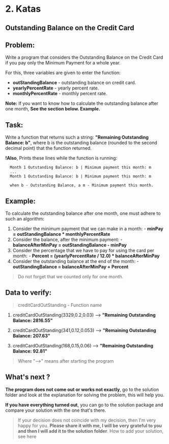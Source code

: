 # 2. Katas

## Outstanding Balance on the Credit Card

## Problem:

Write a program that considers the Outstanding Balance on the Credit Card if you pay only the Minimum Payment for a whole year.

For this, three variables are given to enter the function:

  - __outStandingBalance__ - outstanding balance on credit card.
  - __yearlyPercentRate__ - yearly percent rate.
  - __monthlyPercentRate__ - monthly percent rate.

__Note:__ If you want to know how to calculate the outstanding balance after one month, __See the section below. Example.__

## Task:

Write a function that returns such a string: __"Remaining Outstanding Balance: b"__, where b is the outstanding balance (rounded to the second decimal point) that the function returned.

__!Also__, Prints these lines while the function is running:

```text
  Month 1 Outstanding Balance: b | Minimum payment this month: m
  ...
  Month 1 Outstanding Balance: b | Minimum payment this month: m

  when b - Outstanding Balance, а m - Minimum payment this month.
```

## Example:

To calculate the outstanding balance after one month, one must adhere to such an algorithm:

  1. Consider the minimum payment that we can make in a month:
    - __minPay = outStandingBalance * monthlyPercentRate__
  2. Consider the balance, after the minimum payment:
    - __balanceAfterMinPay = outStandingBalance - minPay__
  3. Consider the percentage that we have to pay for using the card per month:
    - __Percent = (yearlyPercentRate / 12.0) * balanceAfterMinPay__
  4. Consider the outstanding balance at the end of the month:
    - __outStandingBalance = balanceAfterMinPay + Percent__

> Do not forget that we counted only for one month.

## Data to verify:

> creditCardOutStanding - Function name

1. creditCardOutStanding(3329,0.2,0.03) --> __"Remaining Outstanding Balance:  2816.55"__

2. creditCardOutStanding(341,0.12,0.053) --> __"Remaining Outstanding Balance:  207.63"__

3. creditCardOutStanding(168,0.15,0.06) --> __"Remaining Outstanding Balance:  92.81"__

> Where "-->" means after starting the program

## What's next ?

__The program does not come out or works not exactly__, go to the solution folder and look at the explanation for solving the problem, this will help you.

__If you have everything turned out__, you can go to the solution package and compare your solution with the one that's there.

> If your decision does not coincide with my decision, then I'm very happy for you. __Please share it with me, I will be very grateful to you and then I will add it to the solution folder__. How to add your solution, see here
